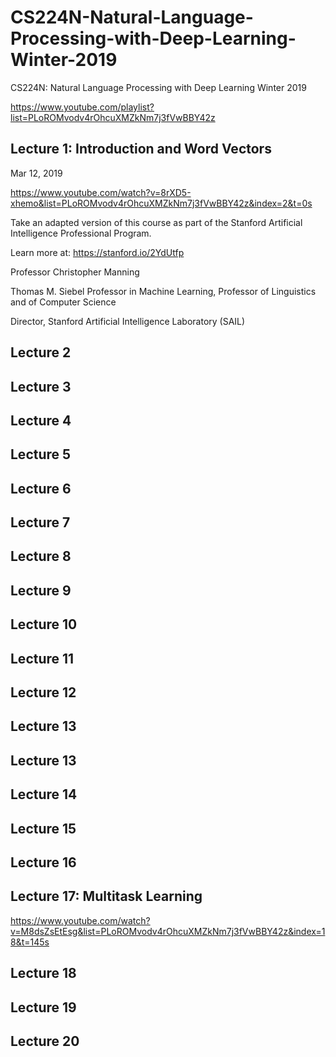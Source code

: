 # CS224N-Natural-Language-Processing-with-Deep-Learning-Winter-2019
CS224N: Natural Language Processing with Deep Learning Winter 2019


https://www.youtube.com/playlist?list=PLoROMvodv4rOhcuXMZkNm7j3fVwBBY42z




## Lecture 1: Introduction and Word Vectors

Mar 12, 2019

https://www.youtube.com/watch?v=8rXD5-xhemo&list=PLoROMvodv4rOhcuXMZkNm7j3fVwBBY42z&index=2&t=0s


Take an adapted version of this course as part of the Stanford Artificial Intelligence Professional Program. 

Learn more at: https://stanford.io/2YdUtfp

Professor Christopher Manning

Thomas M. Siebel Professor in Machine Learning, Professor of Linguistics and of Computer Science

Director, Stanford Artificial Intelligence Laboratory (SAIL)


## Lecture 2

## Lecture 3

## Lecture 4

## Lecture 5

## Lecture 6

## Lecture 7

## Lecture 8

## Lecture 9

## Lecture 10


## Lecture 11

## Lecture 12

## Lecture 13

## Lecture 13

## Lecture 14

## Lecture 15

## Lecture 16

## Lecture 17: Multitask Learning

https://www.youtube.com/watch?v=M8dsZsEtEsg&list=PLoROMvodv4rOhcuXMZkNm7j3fVwBBY42z&index=18&t=145s

## Lecture 18

## Lecture 19

## Lecture 20

